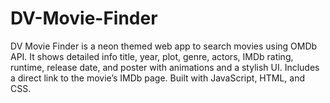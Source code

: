 # DV-Movie-Finder
DV Movie Finder is a neon themed web app to search movies using OMDb API. It shows detailed info title, year, plot, genre, actors, IMDb rating, runtime, release date, and poster with animations and a stylish UI. Includes a direct link to the movie’s IMDb page. Built with JavaScript, HTML, and CSS.
